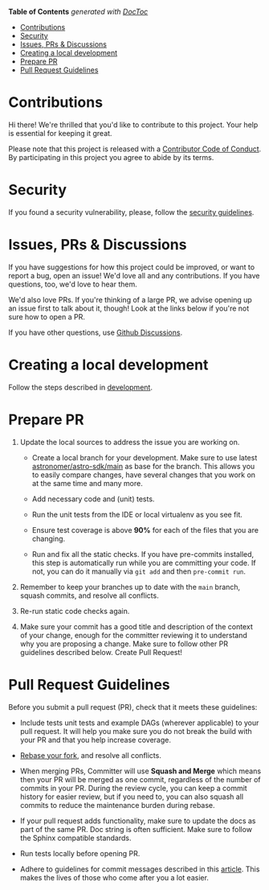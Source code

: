 <!-- START doctoc generated TOC please keep comment here to allow auto update -->
<!-- DON'T EDIT THIS SECTION, INSTEAD RE-RUN doctoc TO UPDATE -->
**Table of Contents**  *generated with [DocToc](https://github.com/thlorenz/doctoc)*

- [Contributions](#contributions)
- [Security](#security)
- [Issues, PRs & Discussions](#issues-prs--discussions)
- [Creating a local development](#creating-a-local-development)
- [Prepare PR](#prepare-pr)
- [Pull Request Guidelines](#pull-request-guidelines)

<!-- END doctoc generated TOC please keep comment here to allow auto update -->

# Contributions

Hi there! We're thrilled that you'd like to contribute to this project. Your help is essential for keeping it great.

Please note that this project is released with a [Contributor Code of Conduct](CODE_OF_CONDUCT.md).
By participating in this project you agree to abide by its terms.

# Security

If you found a security vulnerability, please, follow the [security guidelines](SECURITY.md).

# Issues, PRs & Discussions

If you have suggestions for how this project could be improved, or want to
report a bug, open an issue! We'd love all and any contributions. If you have questions, too, we'd love to hear them.

We'd also love PRs. If you're thinking of a large PR, we advise opening up an issue first to talk about it,
though! Look at the links below if you're not sure how to open a PR.

If you have other questions, use [Github Discussions](https://github.com/astronomer/astro-sdk/discussions).


# Creating a local development

Follow the steps described in [development](DEVELOPMENT.md).


# Prepare PR

1. Update the local sources to address the issue you are working on.

   * Create a local branch for your development. Make sure to use latest
     [astronomer/astro-sdk/main](https://github.com/astronomer/astro-sdk) as base for the branch. This allows you to easily compare
     changes, have several changes that you work on at the same time and many more.

   * Add necessary code and (unit) tests.

   * Run the unit tests from the IDE or local virtualenv as you see fit.

   * Ensure test coverage is above **90%** for each of the files that you are changing.

   * Run and fix all the static checks. If you have
     pre-commits installed, this step is automatically run while you are committing your code.
     If not, you can do it manually via `git add` and then `pre-commit run`.

2. Remember to keep your branches up to date with the ``main`` branch, squash commits, and
   resolve all conflicts.

3. Re-run static code checks again.

4. Make sure your commit has a good title and description of the context of your change, enough
   for the committer reviewing it to understand why you are proposing a change. Make sure to follow other
   PR guidelines described below.
   Create Pull Request!


# Pull Request Guidelines

Before you submit a pull request (PR), check that it meets these guidelines:

-   Include tests unit tests and example DAGs (wherever applicable) to your pull request.
    It will help you make sure you do not break the build with your PR and that you help increase coverage.

-   [Rebase your fork](http://stackoverflow.com/a/7244456/1110993), and resolve all conflicts.

-   When merging PRs, Committer will use **Squash and Merge** which means then your PR will be merged as one commit,
    regardless of the number of commits in your PR.
    During the review cycle, you can keep a commit history for easier review, but if you need to,
    you can also squash all commits to reduce the maintenance burden during rebase.

-   If your pull request adds functionality, make sure to update the docs as part
    of the same PR. Doc string is often sufficient. Make sure to follow the
    Sphinx compatible standards.

-   Run tests locally before opening PR.

-   Adhere to guidelines for commit messages described in this [article](http://chris.beams.io/posts/git-commit/).
    This makes the lives of those who come after you a lot easier.
